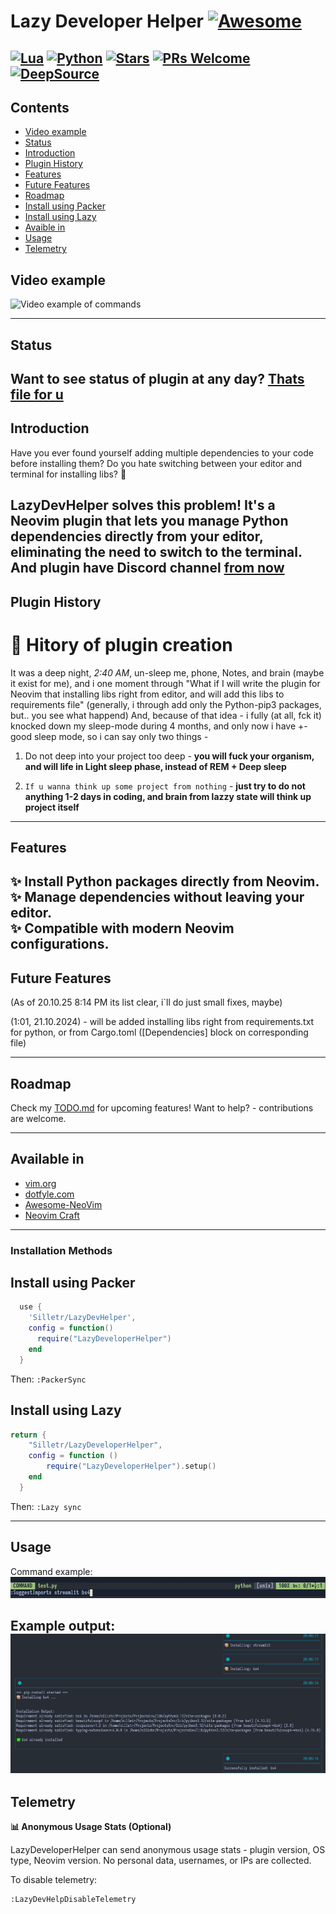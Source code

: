 # Lazy Developer Helper [![Awesome](https://awesome.re/badge.svg)](https://awesome.re)

[![Lua](https://img.shields.io/badge/Lua-5.4.8-purple.svg?logo=lua&logoColor=white)](https://www.lua.org/)
[![Python](https://img.shields.io/badge/python-3.11+-blue)](https://www.python.org)
[![Stars](https://img.shields.io/github/stars/Silletr/LazyDevHelper?style=round-square&color=yellow)](https://github.com/Silletr/LazyDevHelper/stargazers)
[![PRs Welcome](https://img.shields.io/badge/PRs-welcome-brightgreen.svg?style=round-square)](https://github.com/Silletr/LazyDevHelper/pulls)
[![DeepSource](https://app.deepsource.com/gh/Silletr/LazyDeveloperHelper.svg/?label=active+issues&show_trend=true&token=6IT7yrn6pB2MxD9vprh3y6eJ)](https://app.deepsource.com/gh/Silletr/LazyDeveloperHelper/)
---

## Contents
<!-- toc -->
- [Video example](#video-example)
- [Status](#status)
- [Introduction](#introduction)
- [Plugin History](#plugin-history)
- [Features](#features)
- [Future Features](#future-features)
- [Roadmap](#roadmap)
- [Install using Packer](#install-using-packer)
- [Install using Lazy](#install-using-Lazy)
- [Avaible in](#available-in)
- [Usage](#usage)
- [Telemetry](#telemetry)
<!-- tocstop -->

## Video example
![Video example of commands](https://github.com/Silletr/LazyDeveloperHelper/blob/d129a416c1f6a1273fdc077dff73bbd948757d6c/images/examples/example.gif)

---
## Status
Want to see status of plugin at any day? [Thats file for u](STATUS.md)
---

## Introduction
Have you ever found yourself adding multiple dependencies to your code before installing them? Do you hate switching between your editor and terminal for installing libs? 🤔

LazyDevHelper solves this problem! It's a Neovim plugin that lets you manage Python dependencies directly from your editor, eliminating the need to switch to the terminal.
And plugin have Discord channel [from now](https://discord.gg/QnthFV3Zgp)
---

## Plugin History
# 📃 Hitory of plugin creation
It was a deep night, *2:40 AM*, un-sleep me, phone, Notes, and brain (maybe it exist for me), and i one moment through "What if I will write the plugin for Neovim that installing libs right from editor, and will add this libs to requirements file" (generally, i through add only the Python-pip3 packages, but.. you see what happend)
And, because of that idea - i fully (at all, fck it) knocked down my sleep-mode during 4 months, and only now i have +- good sleep mode, so i can say only two things -
1. Do not deep into your project too deep - **you will fuck your organism, and will life in Light sleep phase, instead of REM + Deep sleep**

2. `If u wanna think up some project from nothing` - **just try to do not anything 1-2 days in coding, and brain from lazzy state will think up project itself**
---

## Features
✨ Install Python packages directly from Neovim.  
✨ Manage dependencies without leaving your editor.  
✨ Compatible with modern Neovim configurations.  
---

## Future Features
(As of 20.10.25 8:14 PM its list clear, i`ll do just small fixes, maybe)

(1:01, 21.10.2024) - will be added installing libs right from requirements.txt for python, or from Cargo.toml ([Dependencies] block on corresponding file)

---
## Roadmap
Check my [TODO.md](./TODO.md) for upcoming features! Want to help? - contributions are welcome.

---
## Available in
- [vim.org](https://www.vim.org/scripts/script.php?script_id=6156)
- [dotfyle.com](https://dotfyle.com/plugins/Silletr/LazyDevHelper)
- [Awesome-NeoVim](https://github.com/rockerBOO/awesome-neovim?tab=readme-ov-file#utility)
- [Neovim Craft](https://neovimcraft.com/plugin/Silletr/LazyDevHelper/)

---

### Installation Methods
## Install using Packer
```lua
  use {
    'Silletr/LazyDevHelper',
    config = function()
      require("LazyDeveloperHelper")
    end
  }
```
Then: `:PackerSync`

## Install using Lazy
```lua
return {
    "Silletr/LazyDeveloperHelper",
    config = function ()
        require("LazyDeveloperHelper").setup()
    end
  }
```
Then: `:Lazy sync`

---

## Usage
Command example:
![Command Example](https://github.com/Silletr/LazyDeveloperHelper/blob/d129a416c1f6a1273fdc077dff73bbd948757d6c/images/examples/command_example.png)

Example output:
![Installation Output](https://github.com/Silletr/LazyDeveloperHelper/blob/d129a416c1f6a1273fdc077dff73bbd948757d6c/images/examples/output_example.png)
---

## Telemetry 
**📊 Anonymous Usage Stats (Optional)**

LazyDeveloperHelper can send anonymous usage stats - plugin version, OS type, Neovim version.
No personal data, usernames, or IPs are collected.

To disable telemetry:
```bash
:LazyDevHelpDisableTelemetry
```